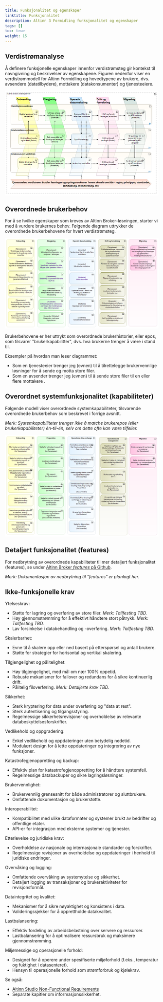 ```yaml
---
title: Funksjonalitet og egenskaper
linktitle: Funksjonalitet
description: Altinn 3 Formidling funksjonalitet og egenskaper
tags: []
toc: true
weight: 15
---
```


## Verdistrømanalyse

Å definere funksjonelle egenskaper innenfor verdistrømsteg 
gir kontekst til navngivning og beskrivelser av egenskapene. 
Figuren nedenfor viser en verdistrømmodell for Altinn Formidling og hovedtypene av brukere, 
dvs. avsendere (datatilbydere), mottakere (datakonsumenter) og tjenesteeiere.


![Altinn 3 Formidling høy-nivå verdistrøm](altinn3-broker-value-stream-model.nb.png "Altinn 3 Formidling høy-nivå verdistrøm")
<!--
[{{< figure src="./Altinn 3 Broker high level value streams (en ).png" title="Figure: Altinn 3 Broker high level value streams" alt="Alt-text">}}](https://altinn.github.io/ark/models/archi-all/?view=id-10895c7502b84511bb272d77e91ecb00)
-->



## Overordnede brukerbehov
For å se hvilke egenskaper som kreves av Altinn Broker-løsningen, starter vi med å vurdere brukernes behov. 
Følgende diagram uttrykker de overordnede brukerbehovene for hvert verdistrømsteg.

![Høy-nivå brukerbehov for styrt filoverføring](high-level-user-needs-for-managed-file-transfer.nb.png "Høy-nivå brukerbehov for styrt filoverføring")

Brukerbehovene er her uttrykt som overordnede brukerhistorier, eller epos, 
som tilsvarer "brukerkapabilitter", dvs. hva brukerne trenger å være i stand til.

<!--
_Note: This way of expressing used needs as  high level user stories, or epics, 
is in line with by common frameworks for  agile development. See e.g. [the Scaled Agile Framework for Enterprises (SAFe)](https://scaledagileframework.com/)._
-->

Eksempler på hvordan man leser diagrammet:

* Som en tjenesteeier trenger jeg (evnen) til å tilrettelegge brukervennlige løsninger for å sende og motta store filer.
* Som en avsender trenger jeg (evnen) til å sende store  filer til en eller flere mottakere .


##  Overordnet systemfunksjonalitet (kapabiliteter)
 
Følgende modell viser overordnede systemkapabiliteter, tilsvarende overordnede brukerbehov som beskrevet i forrige avsnitt.


_Merk: Systemkapabiliteter trenger ikke å matche brukerepos (eller brukerkapabiliteter) én-til-én, 
selv om dette ofte kan være tilfeller._

![Altinn 3 Broker High Level Capabilities](altinn3-broker-high-level-capabilities.nb.png "Altinn 3 Broker High Level Capabilities")

<!-- Erik TO_DO: Diagram with mapping from user needs (or user capabilities) to system capabilities -->


## Detaljert funksjonalitet (features)

For nedbrytning av overordnede kapabiliteter til mer detaljert funksjonalitet (features), se under [Altinn Broker _features_ på Github](https://github.com/orgs/Altinn/projects/54/views/11).

_Merk: Dokumentasjon av nedbrytning til "features" er planlagt her._


## Ikke-funksjonelle krav

Ytelseskrav:

* Støtte for lagring og overføring av store filer. _Merk: Tallfesting TBD._
* Høy gjennomstrømming for å effektivt håndtere stort påtrykk. _Merk: Tallfesting TBD._
* Lav forsinkelse i databehandling og -overføring. _Merk: Tallfesting TBD._

Skalerbarhet:

* Evne til å skalere opp eller ned basert på etterspørsel og antall brukere.
* Støtte for strategier for horisontal og vertikal skalering.

Tilgjengelighet og pålitelighet:

* Høy tilgjengelighet, med mål om nær 100% oppetid.
* Robuste mekanismer for failover og redundans for å sikre kontinuerlig drift.
* Pålitelig filoverføring. _Merk: Detaljerte krav TBD._

Sikkerhet:

* Sterk kryptering for data under overføring og "data at rest".
* Sterk autentisering og tilgangsstyring.
* Regelmessige sikkerhetsrevisjoner og overholdelse av relevante databeskyttelsesforskrifter.

Vedlikehold og oppgradering:

* Enkel vedlikehold og oppdateringer uten betydelig nedetid.
* Modulært design for å lette oppdateringer og integrering av nye funksjoner.

Katastrofegjenoppretting og backup:

* Effektiv plan for katastrofegjenoppretting for å håndtere systemfeil.
* Regelmessige databackuper og sikre lagringsløsninger.

Brukervennlighet:

* Brukervennlig grensesnitt for både administratorer og sluttbrukere.
* Omfattende dokumentasjon og brukerstøtte.

Interoperabilitet:

* Kompatibilitet med ulike dataformater og systemer brukt av bedrifter og offentlige etater.
* API-er for integrasjon med eksterne systemer og tjenester.

Etterlevelse og juridiske krav:

* Overholdelse av nasjonale og internasjonale standarder og forskrifter.
* Regelmessige revisjoner av overholdelse og oppdateringer i henhold til juridiske endringer.

Overvåking og logging:

* Omfattende overvåking av systemytelse og sikkerhet.
* Detaljert logging av transaksjoner og brukeraktiviteter for revisjonsformål.

Dataintegritet og kvalitet:

* Mekanismer for å sikre nøyaktighet og konsistens i data.
* Valideringssjekker for å opprettholde datakvalitet.

Lastbalansering:

* Effektiv fordeling av arbeidsbelastning over servere og ressurser.
* Lastbalansering for å optimalisere ressursbruk og maksimere gjennomstrømming.

Miljømessige og operasjonelle forhold:

* Designet for å operere under spesifiserte miljøforhold (f.eks., temperatur og fuktighet i datasenteret).
* Hensyn til operasjonelle forhold som strømforbruk og kjølekrav.

Se også:

* [Altinn Studio Non-Functional Requirements](https://docs.altinn.studio/technology/architecture/requirements/non_functional/)
* Separate kapitler om informasjonssikkerhet. <!-- Erik: kryssreferanse! -->